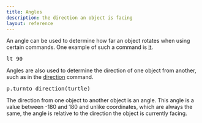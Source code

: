 ```yaml
---
title: Angles
description: the direction an object is facing
layout: reference
---
```


An angle can be used to determine how far an object rotates when using certain commands. One example of such a command is [lt](lt.html). 

<pre class="jumbo">
lt <span data-dfn="angle">90</span>
</pre>

Angles are also used to determine the direction of one object from another, such as in the [direction](direction.html) command. 

<pre class="jumbo">
p.turnto <span data-dfn="returns an angle">direction(turtle)</span>
</pre>

The direction from one object to another object is an angle. This angle is a value between -180 and 180 and unlike coordinates, which are always the same, the angle is relative to the direction the object is currently facing. 

<script type="demo" height=300 width=300>
speed Infinity
fd 100
label 0, labelSide: 'centered'
bk 15
pen black
bk 5
pen gray
bk 80
pen null
for i in [15..165] by 15
  rt i
  fd 100
  label i, labelSide: 'centered'
  bk 15
  pen black
  bk 5
  pen gray
  bk 80
  pen null
  lt 2*i
  fd 100
  label -i, labelSide: 'centered'
  bk 15
  pen black
  bk 5
  pen gray
  bk 80
  pen null
  rt i
rt 180
fd 100
label 180, labelSide: 'centered'
bk 15
pen black
bk 5
pen gray
bk 80
pen null
fd 80
rt 90
pen black, 2
rt 360, 80
pen null
rt 90
fd 80
dot white, 30

p = write ""
d = new Turtle
  opacity: 0
tick 200, ->
  c = new Sprite
    opacity: 0
  d.drawon c
  d.pen red
  d.turnto lastmousemove
  d.fd 80
  d.home()
  p.html direction(lastmousemove)
  await done defer()
  c.remove()
</script>
